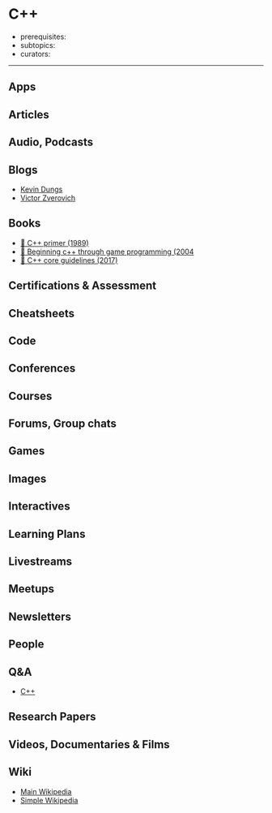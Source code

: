 # C++

- prerequisites:
- subtopics:
- curators:

------

## Apps

## Articles

## Audio, Podcasts

## Blogs

- [Kevin Dungs](https://dun.gs/)
- [Victor Zverovich](http://zverovich.net/)

## Books

- [📕 C++ primer (1989)](http://www.goodreads.com/book/show/120642.C_Primer_Plus)
- [📕 Beginning c++ through game programming (2004](http://www.goodreads.com/book/show/852335.Beginning_C_Through_Game_Programming)
- [📖 C++ core guidelines (2017)](https://github.com/isocpp/CppCoreGuidelines/blob/master/CppCoreGuidelines.md)


## Certifications & Assessment

## Cheatsheets

## Code

## Conferences

## Courses

## Forums, Group chats

## Games

## Images

## Interactives

## Learning Plans

## Livestreams

## Meetups

## Newsletters

## People

## Q&A

- [C++](https://www.quora.com/topic/C++-programming-language)

## Research Papers

## Videos, Documentaries & Films

## Wiki

- [Main Wikipedia](https://en.wikipedia.org/wiki/C%2B%2B)
- [Simple Wikipedia](https://simple.wikipedia.org/wiki/C%2B%2B)

